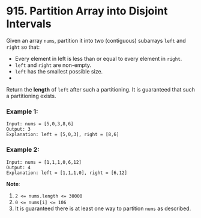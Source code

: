 # 915. Partition Array into Disjoint Intervals

Given an array `nums`, partition it into two (contiguous) subarrays `left` and `right` so that:

* Every element in left is less than or equal to every element in `right`.
* `left` and `right` are non-empty.
* `left` has the smallest possible size.
* 
Return the **length** of `left` after such a partitioning.  It is guaranteed that such a partitioning exists.

 

### Example 1:
```
Input: nums = [5,0,3,8,6]
Output: 3
Explanation: left = [5,0,3], right = [8,6]
```
### Example 2:
```
Input: nums = [1,1,1,0,6,12]
Output: 4
Explanation: left = [1,1,1,0], right = [6,12]
```

**Note**:

1. `2 <= nums.length <= 30000`
2. `0 <= nums[i] <= 106`
3. It is guaranteed there is at least one way to partition `nums` as described.